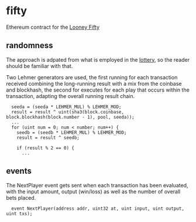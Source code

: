 # fifty

Ethereum contract for the [Looney Fifty](http://the.looney.farm/game/fifty)

## randomness

The approach is adpated from what is employed in the [lottery](../lottery/README.md), so the reader should be familiar with that.

Two Lehmer generators are used, the first running for each transaction received combining the long-running result with a mix from the coinbase and blockhash, the second for executes for each play that occurs within the transaction, adapting the overall running result chain.

```
  seeda = (seeda * LEHMER_MUL) % LEHMER_MOD;
  result = result ^ uint(sha3(block.coinbase, block.blockhash(block.number - 1), pool, seeda));
  ...
  for (uint num = 0; num < number; num++) {
    seedb = (seedb * LEHMER_MUL) % LEHMER_MOD;
    result = result ^ seedb;

    if (result % 2 == 0) {
      ...
```

## events

The NextPlayer event gets sent when each transaction has been evaluated, with the input amount, output (win/loss) as well as the number of overall bets placed.

```
  event NextPlayer(address addr, uint32 at, uint input, uint output, uint txs);
```

